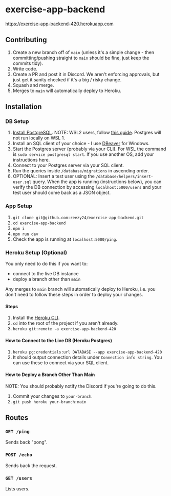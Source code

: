 # exercise-app-backend
https://exercise-app-backend-420.herokuapp.com

## Contributing
1. Create a new branch off of `main` (unless it's a simple change - then committing/pushing straight to `main` should be fine, just keep the commits tidy).
2. Write code.
3. Create a PR and post it in Discord. We aren't enforcing approvals, but just get it sanity checked if it's a big / risky change.
4. Squash and merge.
5. Merges to `main` will automatically deploy to Heroku.

## Installation
### DB Setup
1. [Install PostgreSQL](https://www.postgresql.org/download/). NOTE: WSL2 users, follow [this guide](https://docs.microsoft.com/en-us/windows/wsl/tutorials/wsl-database#install-postgresql). Postgres will not run locally on WSL 1.
1. Install an SQL client of your choice - I use [DBeaver](https://dbeaver.io/) for Windows.
1. Start the Postgres server (probably via your CLI). For WSL the command is `sudo service postgresql start`. If you use another OS, add your instructions here.
1. Connect to your Postgres server via your SQL client.
1. Run the queries inside `/database/migrations` in ascending order.
1. OPTIONAL: Insert a test user using the `/database/helpers/insert-user.sql` query. When the app is running (instructions below), you can verify the DB connection by accessing `localhost:5000/users` and your test user should come back as a JSON object. 

### App Setup
1. `git clone git@github.com:reezy24/exercise-app-backend.git`
1. `cd exercise-app-backend`
1. `npm i`
1. `npm run dev`
1. Check the app is running at `localhost:5000/ping`.

### Heroku Setup (Optional)
You only need to do this if you want to:
- connect to the live DB instance
- deploy a branch other than `main`

Any merges to `main` branch will automatically deploy to Heroku, i.e. you don't need to follow these steps in order to deploy your changes.

#### Steps
1. Install the [Heroku CLI](https://devcenter.heroku.com/articles/heroku-cli).
2. `cd` into the root of the project if you aren't already.
3. `heroku git:remote -a exercise-app-backend-420`

#### How to Connect to the Live DB (Heroku Postgres)
1. `heroku pg:credentials:url DATABASE --app exercise-app-backend-420`
2. It should output connection details under `Connection info string`. You can use these to connect via your SQL client.

#### How to Deploy a Branch Other Than Main
NOTE: You should probably notify the Discord if you're going to do this.

1. Commit your changes to `your-branch`.
1. `git push heroku your-branch:main`

## Routes
### `GET /ping`
Sends back "pong".

### `POST /echo`
Sends back the request.

### `GET /users`
Lists users. 
